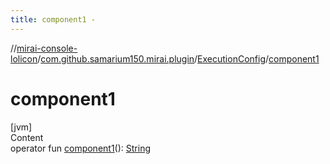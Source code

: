 ```yaml
---
title: component1 -
---
```

//[mirai-console-lolicon](../../index.md)/[com.github.samarium150.mirai.plugin](../index.md)/[ExecutionConfig](index.md)/[component1](component1.md)



# component1  
[jvm]  
Content  
operator fun [component1](component1.md)(): [String](https://kotlinlang.org/api/latest/jvm/stdlib/kotlin/-string/index.html)  



